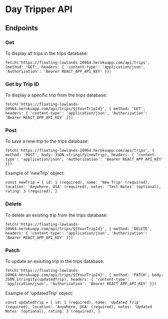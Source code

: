 # Day Tripper API

## Endpoints

### Get
To display all trips in the trips database:

`fetch('https://floating-lowlands-20964.herokuapp.com/api/trips', 
     {method: 'GET',
      headers: {
        'content-type': 'application/json',
        'Authorization': 'Bearer REACT_APP_API_KEY'
      }})`

### Get by Trip ID
To display a specific trip from the trips database:

`fetch('https://floating-lowlands-20964.herokuapp.com/api/trips/${YourTripId}', {
      method: 'GET',
      headers: {
        'content-type': 'application/json',
        'Authorization': 'Bearer REACT_APP_API_KEY'
      }})`

### Post
To save a new trip to the trips database:

`fetch('https://floating-lowlands-20964.herokuapp.com/api/trips', {
      method: 'POST',
      body: JSON.stringify(newTrip),
      headers: {
        'content-type': 'application/json',
        'Authorization': 'Bearer REACT_APP_API_KEY'
      }})`

Example of 'newTrip' object:

`const newTrip = {
            id: 1 (required),
            name: 'New Trip' (required),
            location: 'Anywhere, USA' (required),
            notes: 'Test Notes' (optional),
            rating: 3 (required),
            }`

### Delete
To delete an existing trip from the trips database:

`fetch('https://floating-lowlands-20964.herokuapp.com/api/trips/${YourTripId}', {
        method: 'DELETE',
        headers: {
            'content-type': 'application/json',
            'Authorization': 'Bearer REACT_APP_API_KEY'
        }})`

### Patch
To update an exisiting trip in the trips database:

`fetch('https://floating-lowlands-20964.herokuapp.com/api/trips/${YourTripId}', {
      method: 'PATCH',
      body: JSON.stringify(updatedTrip),
      headers: {
        'content-type': 'application/json',
        'Authorization': 'Bearer REACT_APP_API_KEY'
      }})`

Example of 'updatedTrip' object:

`const updatedTrip = {
            id: 1 (required),
            name: 'Updated Trip' (required),
            location: 'Anywhere, USA' (required),
            notes: 'Updated Notes' (optional),
            rating: 3 (required),
            }`
